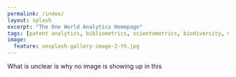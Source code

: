 ```yaml
---
permalink: /index/
layout: splash
excerpt: "The One World Analytics Homepage"
tags: [patent analytics, bibliometrics, scientometrics, biodiversity, nagoya protocol]
image:
  feature: unsplash-gallery-image-2-th.jpg
---  
```


What is unclear is why no image is showing up in this